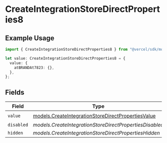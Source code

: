 # CreateIntegrationStoreDirectProperties8

## Example Usage

```typescript
import { CreateIntegrationStoreDirectProperties8 } from "@vercel/sdk/models/createintegrationstoredirectop.js";

let value: CreateIntegrationStoreDirectProperties8 = {
  value: {
    atBRANDAt7823: {},
  },
};
```

## Fields

| Field                                                                                                          | Type                                                                                                           | Required                                                                                                       | Description                                                                                                    |
| -------------------------------------------------------------------------------------------------------------- | -------------------------------------------------------------------------------------------------------------- | -------------------------------------------------------------------------------------------------------------- | -------------------------------------------------------------------------------------------------------------- |
| `value`                                                                                                        | [models.CreateIntegrationStoreDirectPropertiesValue](../models/createintegrationstoredirectpropertiesvalue.md) | :heavy_check_mark:                                                                                             | N/A                                                                                                            |
| `disabled`                                                                                                     | *models.CreateIntegrationStoreDirectPropertiesDisabled*                                                        | :heavy_minus_sign:                                                                                             | N/A                                                                                                            |
| `hidden`                                                                                                       | *models.CreateIntegrationStoreDirectPropertiesHidden*                                                          | :heavy_minus_sign:                                                                                             | N/A                                                                                                            |